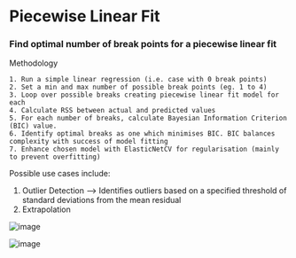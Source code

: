 # Piecewise Linear Fit

### Find optimal number of break points for a piecewise linear fit

Methodology

	1. Run a simple linear regression (i.e. case with 0 break points)
	2. Set a min and max number of possible break points (eg. 1 to 4)
	3. Loop over possible breaks creating piecewise linear fit model for each
	4. Calculate RSS between actual and predicted values
	5. For each number of breaks, calculate Bayesian Information Criterion (BIC) value. 
	6. Identify optimal breaks as one which minimises BIC. BIC balances complexity with success of model fitting
	7. Enhance chosen model with ElasticNetCV for regularisation (mainly to prevent overfitting)
	

Possible use cases include:

  1. Outlier Detection  -->  Identifies outliers based on a specified threshold of standard deviations from the mean residual
  2. Extrapolation
 
 

![image](https://github.com/nweerasuriya/Python_Upskilling/assets/65176466/31d6e2c8-e005-4f9e-b679-6cb9b695649b)

![image](https://github.com/nweerasuriya/Python_Upskilling/assets/65176466/8b5a73c9-d22f-42d3-a5ff-b9a35f8d6ddb)





